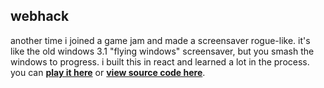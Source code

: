 ## webhack

another time i joined a game jam and made a screensaver rogue-like.
it's like the old windows 3.1 "flying windows" screensaver, but you smash the windows to progress.
i built this in react and learned a lot in the process.
you can [**play it here**](https://ciraben.github.io/webhack/) or [**view source code here**](https://github.com/ciraben/webhack).
